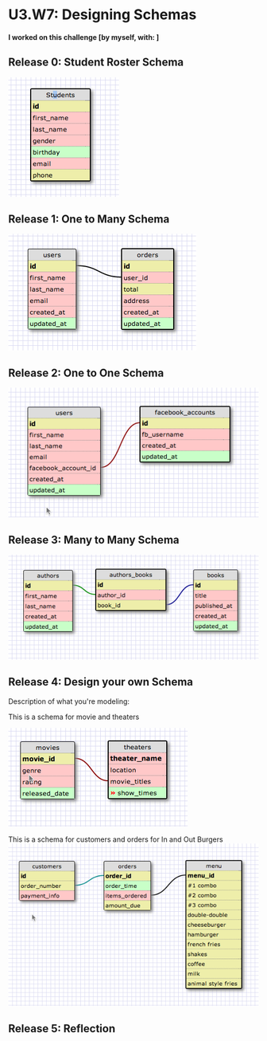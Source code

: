 # U3.W7: Designing Schemas


#### I worked on this challenge [by myself, with: ]


## Release 0: Student Roster Schema
![alt tag](https://github.com/hinghuynh/phase_0_unit_3/blob/master/week_7/imgs/students.jpg?raw=true)



## Release 1: One to Many Schema
![alt tag](https://github.com/hinghuynh/phase_0_unit_3/blob/master/week_7/imgs/one-to-many.jpg?raw=true)


## Release 2: One to One Schema
![alt tag](https://github.com/hinghuynh/phase_0_unit_3/blob/master/week_7/imgs/one-to-one.jpg?raw=true)


## Release 3: Many to Many Schema
![alt tag](https://github.com/hinghuynh/phase_0_unit_3/blob/master/week_7/imgs/many-to-many.jpg?raw=true)


## Release 4: Design your own Schema
Description of what you're modeling: 

This is a schema for movie and theaters

![alt tag](https://github.com/hinghuynh/phase_0_unit_3/blob/master/week_7/imgs/one-to-one-movie.jpg?raw=true)

This is a schema for customers and orders for In and Out Burgers
![alt tag](https://github.com/hinghuynh/phase_0_unit_3/blob/master/week_7/imgs/many-to-many-restaurant.jpg?raw=true)

## Release 5: Reflection
